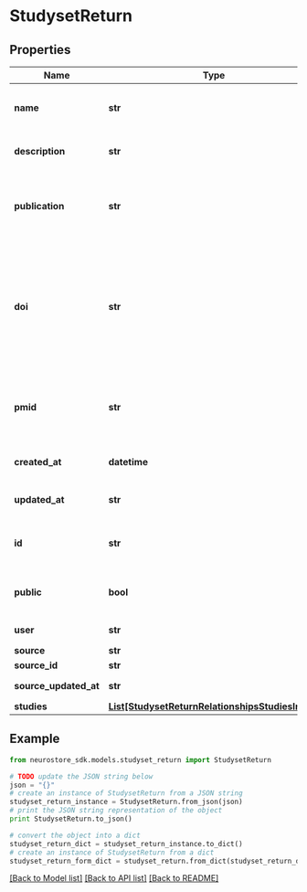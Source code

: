 # StudysetReturn



## Properties
Name | Type | Description | Notes
------------ | ------------- | ------------- | -------------
**name** | **str** | Descriptive and human readable name of the studyset. | [optional] 
**description** | **str** | A longform description of the studyset. | [optional] 
**publication** | **str** | The journal/source the studyset is connected to if the studyset was published. | [optional] 
**doi** | **str** | A DOI connected to the published studyset (may change to being automatically created so each studyset connected to a successful meta-analysis gets a DOI). | [optional] 
**pmid** | **str** | If the article connected to the studyset was published on PubMed, then link the ID here. | [optional] 
**created_at** | **datetime** | time the resource was created on the database | [optional] [readonly] 
**updated_at** | **str** | when was the resource last modified/updated. | [optional] [readonly] 
**id** | **str** | short UUID specifying the location of this resource | [optional] 
**public** | **bool** | whether the resource is listed in public searches or not | [optional] [default to True]
**user** | **str** | who owns the resource | [optional] [readonly] 
**source** | **str** |  | [optional] 
**source_id** | **str** |  | [optional] 
**source_updated_at** | **str** |  | [optional] [readonly] 
**studies** | [**List[StudysetReturnRelationshipsStudiesInner]**](StudysetReturnRelationshipsStudiesInner.md) |  | [optional] 

## Example

```python
from neurostore_sdk.models.studyset_return import StudysetReturn

# TODO update the JSON string below
json = "{}"
# create an instance of StudysetReturn from a JSON string
studyset_return_instance = StudysetReturn.from_json(json)
# print the JSON string representation of the object
print StudysetReturn.to_json()

# convert the object into a dict
studyset_return_dict = studyset_return_instance.to_dict()
# create an instance of StudysetReturn from a dict
studyset_return_form_dict = studyset_return.from_dict(studyset_return_dict)
```
[[Back to Model list]](../README.md#documentation-for-models) [[Back to API list]](../README.md#documentation-for-api-endpoints) [[Back to README]](../README.md)



